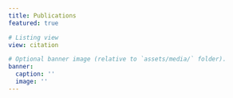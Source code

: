 ```yaml
---
title: Publications
featured: true

# Listing view
view: citation

# Optional banner image (relative to `assets/media/` folder).
banner:
  caption: ''
  image: ''
---
```

